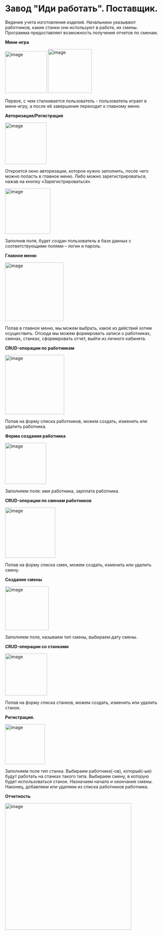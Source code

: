 # Завод "Иди работать". Поставщик.
Ведение учета изготовления изделий. Начальники указывают работников, какие станки они используют в
работе, их смены. Программа предоставляет возможность получения отчетов по сменам.

**Мини-игра**

<img width="136" alt="image" src="https://github.com/a-shdv/gotowork-factory-mobile/assets/54847558/bf30f7ab-594b-41fb-8ba9-11691696d01c">
<img width="143" alt="image" src="https://github.com/a-shdv/gotowork-factory-mobile/assets/54847558/be96ee06-0ec3-4cb0-9779-2b1d925f9d54">

Первое, с чем сталкивается пользователь - пользователь играет в мини-игру, а после её завершения переходит к главному меню



**Авторизация/Регистрация**

<img width="135" alt="image" src="https://github.com/a-shdv/gotowork-factory-mobile/assets/54847558/bed6f158-5df5-4a13-84fc-ebf475b5002d">

Откроется окно авторизации, которое нужно заполнить, после чего можно попасть в главное меню. Либо можно зарегистрироваться, нажав на кнопку «Зарегистрироваться». 


 
<img width="148" alt="image" src="https://github.com/a-shdv/gotowork-factory-mobile/assets/54847558/c1d211e1-133d-4158-bd50-9532f352df9f">

Заполнив поля, будет создан пользователь в базе данных с соответствующими полями – логин и пароль.



**Главное меню**

<img width="191" alt="image" src="https://github.com/a-shdv/gotowork-factory-mobile/assets/54847558/ead2e9f2-22b3-4493-8e5a-5001d07c08ca">

Попав в главное меню, мы можем выбрать, какое из действий хотим осуществить. Отсюда мы можем формировать записи о работниках, сменах, станках, сформировать отчет, выйти из личного кабинета.



 **CRUD-операции по работникам**

<img width="193" alt="image" src="https://github.com/a-shdv/gotowork-factory-mobile/assets/54847558/b09692a1-58a5-4e03-9aa1-e4eddd8b9179">

Попав на форму списка работников, можем создать, изменить или удалить работника.



 **Форма создания работника**

<img width="134" alt="image" src="https://github.com/a-shdv/gotowork-factory-mobile/assets/54847558/0daa4f4c-b2aa-414c-b9bb-3143647bd4a7">

Заполняем поля: имя работника, зарплата работника.



**CRUD-операции по сменам работников**

<img width="164" alt="image" src="https://github.com/a-shdv/gotowork-factory-mobile/assets/54847558/b4de58e1-84c7-43cc-8301-e2c794be55a6">

Попав на форму списка смен, можем создать, изменить или удалить смену.



 **Создание смены**

<img width="142" alt="image" src="https://github.com/a-shdv/gotowork-factory-mobile/assets/54847558/cd0dcb49-4b86-4f10-af1c-0eb69fe26ee5">

Заполняем поля, называем тип смены, выбираем дату смены.



 **CRUD-операции со станками**

<img width="137" alt="image" src="https://github.com/a-shdv/gotowork-factory-mobile/assets/54847558/45f3659d-39f2-460f-ac5d-ef696f2edbbd">

Попав на форму списка станков, можем создать, изменить или удалить станок.



 **Регистрация.**

<img width="130" alt="image" src="https://github.com/a-shdv/gotowork-factory-mobile/assets/54847558/1e538849-a38f-4932-afe1-2346fd1de315">

Заполняем поле тип станка. Выбираем работника(-ов), который(-ые) будут работать на станках такого типа. Выбираем смену, в которую будет использоваться станок. Назначаем начало и окончание смены. Наконец, добавляем или удаляем из списка работников работника.



**Отчетность**

<img width="412" alt="image" src="https://github.com/a-shdv/gotowork-factory-mobile/assets/54847558/21bcc77c-53cc-4f57-8be1-0e1587f58fa9">

 
